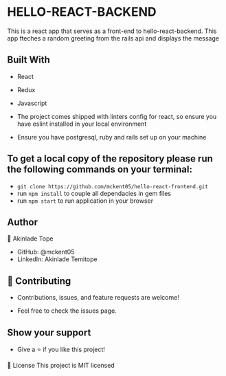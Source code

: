 # HELLO-REACT-BACKEND

This is a react app that serves as a front-end to hello-react-backend.
This app fteches a random greeting from the rails api and displays the message

## Built With
- React
- Redux
- Javascript
- The project comes shipped with linters config for react, so ensure you have eslint installed in your local environment

- Ensure you have postgresql, ruby and rails set up on your machine
## To get a local copy of the repository please run the following commands on your terminal:
- `git clone https://github.com/mckent05/hello-react-frontend.git`
- run `npm install` to couple all dependacies in gem files
- run `npm start` to run application in your browser


## Author
👤 Akinlade Tope

- GitHub: @mckent05
- LinkedIn: Akinlade Temitope
## 🤝 Contributing
- Contributions, issues, and feature requests are welcome!

- Feel free to check the issues page.

## Show your support
- Give a ⭐️ if you like this project!

📝 License
This project is MIT licensed